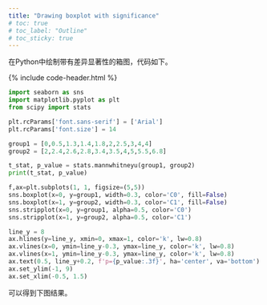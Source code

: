 ```yaml
---
title: "Drawing boxplot with significance"
# toc: true
# toc_label: "Outline"
# toc_sticky: true
---
```


在Python中绘制带有差异显著性的箱图，代码如下。

{% include code-header.html %}

```python
import seaborn as sns
import matplotlib.pyplot as plt
from scipy import stats

plt.rcParams['font.sans-serif'] = ['Arial']
plt.rcParams['font.size'] = 14

group1 = [0,0.5,1.3,1.4,1.8,2,2.5,3,4,4]
group2 = [2,2.4,2.6,2.8,3.4,3.5,4,5,5.5,6.8]

t_stat, p_value = stats.mannwhitneyu(group1, group2)
print(t_stat, p_value)

f,ax=plt.subplots(1, 1, figsize=(5,5))
sns.boxplot(x=0, y=group1, width=0.3, color='C0', fill=False)
sns.boxplot(x=1, y=group2, width=0.3, color='C1', fill=False)
sns.stripplot(x=0, y=group1, alpha=0.5, color='C0')
sns.stripplot(x=1, y=group2, alpha=0.5, color='C1')

line_y = 8
ax.hlines(y=line_y, xmin=0, xmax=1, color='k', lw=0.8)
ax.vlines(x=0, ymin=line_y-0.3, ymax=line_y, color='k', lw=0.8)
ax.vlines(x=1, ymin=line_y-0.3, ymax=line_y, color='k', lw=0.8)
ax.text(0.5, line_y+0.2, f'p={p_value:.3f}', ha='center', va='bottom')
ax.set_ylim(-1, 9)
ax.set_xlim(-0.5, 1.5)
```

可以得到下图结果。
<figure style="width: 35%" class="align-center">
  <img src="{{ site.url }}{{ site.baseurl }}/assets/images/post_figs/boxplot-significance/plot.jpg" alt="">
  <!-- <figcaption>Itty-bitty caption.</figcaption> -->
</figure> 

